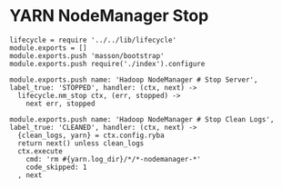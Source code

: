 
# YARN NodeManager Stop

    lifecycle = require '../../lib/lifecycle'
    module.exports = []
    module.exports.push 'masson/bootstrap'
    module.exports.push require('./index').configure

    module.exports.push name: 'Hadoop NodeManager # Stop Server', label_true: 'STOPPED', handler: (ctx, next) ->
      lifecycle.nm_stop ctx, (err, stopped) ->
        next err, stopped

    module.exports.push name: 'Hadoop NodeManager # Stop Clean Logs', label_true: 'CLEANED', handler: (ctx, next) ->
      {clean_logs, yarn} = ctx.config.ryba
      return next() unless clean_logs
      ctx.execute
        cmd: 'rm #{yarn.log_dir}/*/*-nodemanager-*'
        code_skipped: 1
      , next
